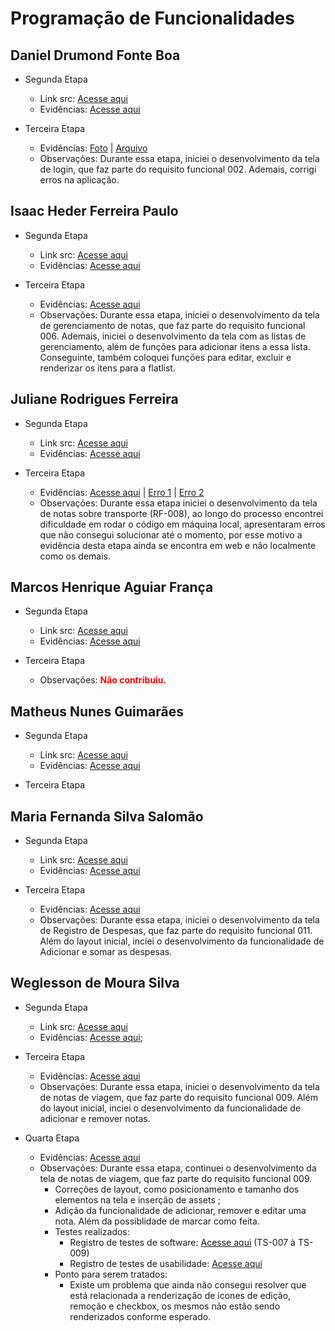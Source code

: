# Programação de Funcionalidades

## Daniel Drumond Fonte Boa

- Segunda Etapa

  - Link src: [Acesse aqui](../src/etapa-2/Daniel)
  - Evidências: [Acesse aqui](./img/proof-of-execution-daniel.png)

- Terceira Etapa
  - Evidências: [Foto](./img/proof-of-execution-daniel2.png) | [Arquivo](../src/SpeedTrip/screens/LoginScreen.js)
  - Observações: Durante essa etapa, iniciei o desenvolvimento da tela de login, que faz parte do requisito funcional 002. Ademais, corrigi erros na aplicação.

## Isaac Heder Ferreira Paulo

- Segunda Etapa

  - Link src: [Acesse aqui](../src/etapa-2/teste-expo-isaac)
  - Evidências: [Acesse aqui](./img/teste-expo-isaac.png)

- Terceira Etapa
  - Evidências: [Acesse aqui](src/SpeedTrip/screens/NotesManagementScreen.js)
  - Observações: Durante essa etapa, iniciei o desenvolvimento da tela de gerenciamento de notas, que faz parte do requisito funcional 006. Ademais, iniciei o desenvolvimento da tela com as listas de gerenciamento, além de funções para adicionar itens a essa lista. Conseguinte, também coloquei funções para editar, excluir e renderizar os itens para a flatlist.

## Juliane Rodrigues Ferreira

- Segunda Etapa

  - Link src: [Acesse aqui](../src/etapa-2/juliane/app-componentes/app-componentes/)
  - Evidências: [Acesse aqui](./img/expo%20juliane.png)

- Terceira Etapa
  - Evidências: [Acesse aqui](./img/evid_notas_transporte.png) | [Erro 1](./img/ju%20-%20evidencia%20erro%2020-04.jpeg) | [Erro 2](./img/ju%20-%20evidencia%20erro%2023-04.png)
  - Observações: Durante essa etapa iniciei o desenvolvimento da tela de notas sobre transporte (RF-008), ao longo do processo encontrei dificuldade em rodar o código em máquina local, apresentaram erros que não consegui solucionar até o momento, por esse motivo a evidência desta etapa ainda se encontra em web e não localmente como os demais.

## Marcos Henrique Aguiar França

- Segunda Etapa

  - Link src: [Acesse aqui](../src/etapa-2/etapa-2/marcos/)
  - Evidências: [Acesse aqui](./img/teste-expo-marcos.png)

- Terceira Etapa
  - Observações: <font color= red>**Não contribuiu.**</font>

## Matheus Nunes Guimarães

- Segunda Etapa

  - Link src: [Acesse aqui](../src/etapa-2/matheus/mthProject)
  - Evidências: [Acesse aqui](./matheus/evidencia/evidencia-mth.jpg)

- Terceira Etapa

## Maria Fernanda Silva Salomão

- Segunda Etapa

  - Link src: [Acesse aqui](../src/etapa-2/maria/app-expo/app-expo)
  - Evidências: [Acesse aqui](./img/projeto-expo-maria-fernanda.png)

- Terceira Etapa
  - Evidências: [Acesse aqui](https://youtu.be/bV8LSNVcBBs?feature=shared)
  - Observações: Durante essa etapa, iniciei o desenvolvimento da tela de Registro de Despesas, que faz parte do requisito funcional 011. Além do layout inicial, inciei o desenvolvimento da funcionalidade de Adicionar e somar as despesas.

## Weglesson de Moura Silva

- Segunda Etapa

  - Link src: [Acesse aqui](../src/etapa-2/weglesson/WeglessonProject)
  - Evidências: [Acesse aqui](https://youtu.be/74XHptVfHRQ);

- Terceira Etapa

  - Evidências: [Acesse aqui](https://youtu.be/5rUu4EZr-zc)
  - Observações: Durante essa etapa, iniciei o desenvolvimento da tela de notas de viagem, que faz parte do requisito funcional 009. Além do layout inicial, inciei o desenvolvimento da funcionalidade de adicionar e remover notas.

- Quarta Etapa
  - Evidências: [Acesse aqui](https://youtu.be/CaPnrghFWxk)
  - Observações: Durante essa etapa, continuei o desenvolvimento da tela de notas de viagem, que faz parte do requisito funcional 009.
    - Correções de layout, como posicionamento e tamanho dos elementos na tela e inserção de assets ;
    - Adição da funcionalidade de adicionar, remover e editar uma nota. Além da possiblidade de marcar como feita.
    - Testes realizados:
      - Registro de testes de software: [Acesse aqui](https://github.com/ICEI-PUC-Minas-PMV-ADS/pmv-ads-2024-1-e3-proj-mov-t1-time-5-planner-viagem/blob/main/docs/09-Registro%20de%20Testes%20de%20Software.md) (TS-007 à TS-009)
      - Registro de testes de usabilidade: [Acesse aqui](https://github.com/ICEI-PUC-Minas-PMV-ADS/pmv-ads-2024-1-e3-proj-mov-t1-time-5-planner-viagem/blob/main/docs/10-Plano%20de%20Testes%20de%20Usabilidade.md#teste-de-usabilidade---listas-personalizadas-de-itens-para-viagem)
    - Ponto para serem tratados:
      - Existe um problema que ainda não consegui resolver que está relacionada a renderização de icones de edição, remoção e checkbox, os mesmos não estão sendo renderizados conforme esperado.
